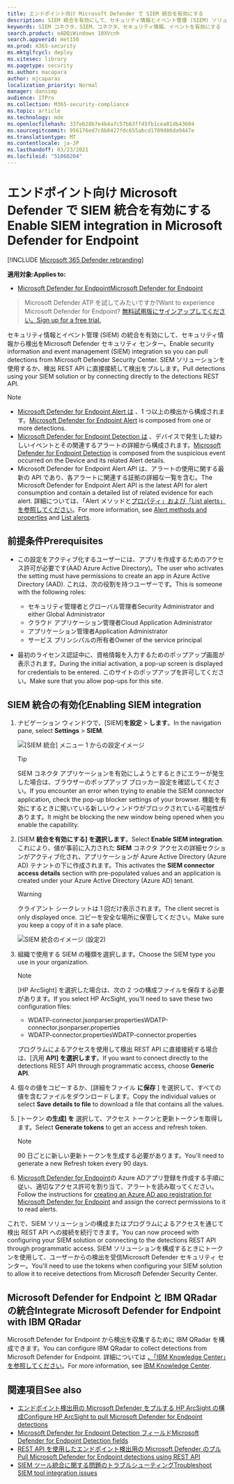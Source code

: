 ```yaml
---
title: エンドポイント向け Microsoft Defender で SIEM 統合を有効にする
description: SIEM 統合を有効にして、セキュリティ情報とイベント管理 (SIEM) ソリューションで検出を受け取る。
keywords: SIEM コネクタ、SIEM、コネクタ、セキュリティ情報、イベントを有効にする
search.product: eADQiWindows 10XVcnh
search.appverid: met150
ms.prod: m365-security
ms.mktglfcycl: deploy
ms.sitesec: library
ms.pagetype: security
ms.author: macapara
author: mjcaparas
localization_priority: Normal
manager: dansimp
audience: ITPro
ms.collection: M365-security-compliance
ms.topic: article
ms.technology: mde
ms.openlocfilehash: 337eb28b7e4b4a7c57b63ff45fb1cea81db43604
ms.sourcegitcommit: 956176ed7c8b8427fdc655abcd1709d86da9447e
ms.translationtype: MT
ms.contentlocale: ja-JP
ms.lasthandoff: 03/23/2021
ms.locfileid: "51068204"
---
```

# <a name="enable-siem-integration-in-microsoft-defender-for-endpoint"></a><span data-ttu-id="4db18-104">エンドポイント向け Microsoft Defender で SIEM 統合を有効にする</span><span class="sxs-lookup"><span data-stu-id="4db18-104">Enable SIEM integration in Microsoft Defender for Endpoint</span></span>

[!INCLUDE [Microsoft 365 Defender rebranding](../../includes/microsoft-defender.md)]

<span data-ttu-id="4db18-105">**適用対象:**</span><span class="sxs-lookup"><span data-stu-id="4db18-105">**Applies to:**</span></span>
- [<span data-ttu-id="4db18-106">Microsoft Defender for Endpoint</span><span class="sxs-lookup"><span data-stu-id="4db18-106">Microsoft Defender for Endpoint</span></span>](https://go.microsoft.com/fwlink/?linkid=2154037)


><span data-ttu-id="4db18-107">Microsoft Defender ATP を試してみたいですか?</span><span class="sxs-lookup"><span data-stu-id="4db18-107">Want to experience Microsoft Defender for Endpoint?</span></span> [<span data-ttu-id="4db18-108">無料試用版にサインアップしてください。</span><span class="sxs-lookup"><span data-stu-id="4db18-108">Sign up for a free trial.</span></span>](https://www.microsoft.com/microsoft-365/windows/microsoft-defender-atp?ocid=docs-wdatp-enablesiem-abovefoldlink) 

<span data-ttu-id="4db18-109">セキュリティ情報とイベント管理 (SIEM) の統合を有効にして、セキュリティ情報から検出をMicrosoft Defender セキュリティ センター。</span><span class="sxs-lookup"><span data-stu-id="4db18-109">Enable security information and event management (SIEM) integration so you can pull detections from Microsoft Defender Security Center.</span></span> <span data-ttu-id="4db18-110">SIEM ソリューションを使用するか、検出 REST API に直接接続して検出をプルします。</span><span class="sxs-lookup"><span data-stu-id="4db18-110">Pull detections using your SIEM solution or by connecting directly to the detections REST API.</span></span>

>[!NOTE]
>- <span data-ttu-id="4db18-111">[Microsoft Defender for Endpoint Alert は](alerts.md) 、1 つ以上の検出から構成されます。</span><span class="sxs-lookup"><span data-stu-id="4db18-111">[Microsoft Defender for Endpoint Alert](alerts.md) is composed from one or more detections.</span></span>
>- <span data-ttu-id="4db18-112">[Microsoft Defender for Endpoint Detection は](api-portal-mapping.md) 、デバイスで発生した疑わしいイベントとその関連するアラートの詳細から構成されます。</span><span class="sxs-lookup"><span data-stu-id="4db18-112">[Microsoft Defender for Endpoint Detection](api-portal-mapping.md) is composed from the suspicious event occurred on the Device and its related Alert details.</span></span>
>- <span data-ttu-id="4db18-113">Microsoft Defender for Endpoint Alert API は、アラートの使用に関する最新の API であり、各アラートに関連する証拠の詳細な一覧を含む。</span><span class="sxs-lookup"><span data-stu-id="4db18-113">The Microsoft Defender for Endpoint Alert API is the latest API for alert consumption and contain a detailed list of related evidence for each alert.</span></span> <span data-ttu-id="4db18-114">詳細については、「Alert メソッドと[プロパティ」および「List alerts」](alerts.md)[を参照してください](get-alerts.md)。</span><span class="sxs-lookup"><span data-stu-id="4db18-114">For more information, see [Alert methods and properties](alerts.md) and [List alerts](get-alerts.md).</span></span>

## <a name="prerequisites"></a><span data-ttu-id="4db18-115">前提条件</span><span class="sxs-lookup"><span data-stu-id="4db18-115">Prerequisites</span></span>

- <span data-ttu-id="4db18-116">この設定をアクティブ化するユーザーには、アプリを作成するためのアクセス許可が必要です(AAD Azure Active Directory)。</span><span class="sxs-lookup"><span data-stu-id="4db18-116">The user who activates the setting must have permissions to create an app in Azure Active Directory (AAD).</span></span> <span data-ttu-id="4db18-117">これは、次の役割を持つユーザーです。</span><span class="sxs-lookup"><span data-stu-id="4db18-117">This is someone with the following roles:</span></span> 

  - <span data-ttu-id="4db18-118">セキュリティ管理者とグローバル管理者</span><span class="sxs-lookup"><span data-stu-id="4db18-118">Security Administrator and either Global Administrator</span></span>
  - <span data-ttu-id="4db18-119">クラウド アプリケーション管理者</span><span class="sxs-lookup"><span data-stu-id="4db18-119">Cloud Application Administrator</span></span>
  - <span data-ttu-id="4db18-120">アプリケーション管理者</span><span class="sxs-lookup"><span data-stu-id="4db18-120">Application Administrator</span></span>
  - <span data-ttu-id="4db18-121">サービス プリンシパルの所有者</span><span class="sxs-lookup"><span data-stu-id="4db18-121">Owner of the service principal</span></span>

- <span data-ttu-id="4db18-122">最初のライセンス認証中に、資格情報を入力するためのポップアップ画面が表示されます。</span><span class="sxs-lookup"><span data-stu-id="4db18-122">During the initial activation, a pop-up screen is displayed for credentials to be entered.</span></span> <span data-ttu-id="4db18-123">このサイトのポップアップを許可してください。</span><span class="sxs-lookup"><span data-stu-id="4db18-123">Make sure that you allow pop-ups for this site.</span></span>

## <a name="enabling-siem-integration"></a><span data-ttu-id="4db18-124">SIEM 統合の有効化</span><span class="sxs-lookup"><span data-stu-id="4db18-124">Enabling SIEM integration</span></span> 
1. <span data-ttu-id="4db18-125">ナビゲーション ウィンドウで、[SIEM]**を設定**  >  **します**。</span><span class="sxs-lookup"><span data-stu-id="4db18-125">In the navigation pane, select **Settings** > **SIEM**.</span></span>

    ![[SIEM 統合] メニュー 1 からの設定イメージ](images/enable_siem.png)

    >[!TIP]
    ><span data-ttu-id="4db18-127">SIEM コネクタ アプリケーションを有効にしようとするときにエラーが発生した場合は、ブラウザーのポップアップ ブロッカー設定を確認してください。</span><span class="sxs-lookup"><span data-stu-id="4db18-127">If you encounter an error when trying to enable the SIEM connector application, check the pop-up blocker settings of your browser.</span></span> <span data-ttu-id="4db18-128">機能を有効にするときに開いている新しいウィンドウがブロックされている可能性があります。</span><span class="sxs-lookup"><span data-stu-id="4db18-128">It might be blocking the new window being opened when you enable the capability.</span></span> 

2. <span data-ttu-id="4db18-129">[SIEM **統合を有効にする] を選択します**。</span><span class="sxs-lookup"><span data-stu-id="4db18-129">Select **Enable SIEM integration**.</span></span> <span data-ttu-id="4db18-130">これにより、値が事前に入力された **SIEM** コネクタ アクセスの詳細セクションがアクティブ化され、アプリケーションが Azure Active Directory (Azure AD) テナントの下に作成されます。</span><span class="sxs-lookup"><span data-stu-id="4db18-130">This activates the **SIEM connector access details** section with pre-populated values and an application is created under your Azure Active Directory (Azure AD) tenant.</span></span>

    > [!WARNING]
    ><span data-ttu-id="4db18-131">クライアント シークレットは 1 回だけ表示されます。</span><span class="sxs-lookup"><span data-stu-id="4db18-131">The client secret is only displayed once.</span></span> <span data-ttu-id="4db18-132">コピーを安全な場所に保管してください。</span><span class="sxs-lookup"><span data-stu-id="4db18-132">Make sure you keep a copy of it in a safe place.</span></span><br>
     

    ![SIEM 統合のイメージ (設定2)](images/siem_details.png)

3. <span data-ttu-id="4db18-134">組織で使用する SIEM の種類を選択します。</span><span class="sxs-lookup"><span data-stu-id="4db18-134">Choose the SIEM type you use in your organization.</span></span>

   > [!NOTE]
   > <span data-ttu-id="4db18-135">[HP ArcSight] を選択した場合は、次の 2 つの構成ファイルを保存する必要があります。</span><span class="sxs-lookup"><span data-stu-id="4db18-135">If you select HP ArcSight, you'll need to save these two configuration files:</span></span><br>
   > - <span data-ttu-id="4db18-136">WDATP-connector.jsonparser.properties</span><span class="sxs-lookup"><span data-stu-id="4db18-136">WDATP-connector.jsonparser.properties</span></span>
   > - <span data-ttu-id="4db18-137">WDATP-connector.properties</span><span class="sxs-lookup"><span data-stu-id="4db18-137">WDATP-connector.properties</span></span> <br>

   <span data-ttu-id="4db18-138">プログラムによるアクセスを使用して検出 REST API に直接接続する場合は、[汎用 **API] を選択します**。</span><span class="sxs-lookup"><span data-stu-id="4db18-138">If you want to connect directly to the detections REST API through programmatic access, choose **Generic API**.</span></span>

4. <span data-ttu-id="4db18-139">個々の値をコピーするか、[詳細をファイル **に保存** ] を選択して、すべての値を含むファイルをダウンロードします。</span><span class="sxs-lookup"><span data-stu-id="4db18-139">Copy the individual values or select **Save details to file** to download a file that contains all the values.</span></span>

5. <span data-ttu-id="4db18-140">[トークン **の生成] を** 選択して、アクセス トークンと更新トークンを取得します。</span><span class="sxs-lookup"><span data-stu-id="4db18-140">Select **Generate tokens** to get an access and refresh token.</span></span>
  
   > [!NOTE]
   > <span data-ttu-id="4db18-141">90 日ごとに新しい更新トークンを生成する必要があります。</span><span class="sxs-lookup"><span data-stu-id="4db18-141">You'll need to generate a new Refresh token every 90 days.</span></span> 

6. <span data-ttu-id="4db18-142">[Microsoft Defender for Endpoint](https://docs.microsoft.com/microsoft-365/security/defender-endpoint/exposed-apis-create-app-webapp)の Azure ADアプリ登録を作成する手順に従い、適切なアクセス許可を割り当て、アラートを読み取ってください。</span><span class="sxs-lookup"><span data-stu-id="4db18-142">Follow the instructions for [creating an Azure AD app registration for Microsoft Defender for Endpoint](https://docs.microsoft.com/microsoft-365/security/defender-endpoint/exposed-apis-create-app-webapp) and assign the correct permissions to it to read alerts.</span></span>

<span data-ttu-id="4db18-143">これで、SIEM ソリューションの構成またはプログラムによるアクセスを通じて検出 REST API への接続を続行できます。</span><span class="sxs-lookup"><span data-stu-id="4db18-143">You can now proceed with configuring your SIEM solution or connecting to the detections REST API through programmatic access.</span></span> <span data-ttu-id="4db18-144">SIEM ソリューションを構成するときにトークンを使用して、ユーザーからの検出を受信Microsoft Defender セキュリティ センター。</span><span class="sxs-lookup"><span data-stu-id="4db18-144">You'll need to use the tokens when configuring your SIEM solution to allow it to receive detections from Microsoft Defender Security Center.</span></span>

## <a name="integrate-microsoft-defender-for-endpoint-with-ibm-qradar"></a><span data-ttu-id="4db18-145">Microsoft Defender for Endpoint と IBM QRadar の統合</span><span class="sxs-lookup"><span data-stu-id="4db18-145">Integrate Microsoft Defender for Endpoint with IBM QRadar</span></span> 
<span data-ttu-id="4db18-146">Microsoft Defender for Endpoint から検出を収集するために IBM QRadar を構成できます。</span><span class="sxs-lookup"><span data-stu-id="4db18-146">You can configure IBM QRadar to collect detections from Microsoft Defender for Endpoint.</span></span> <span data-ttu-id="4db18-147">詳細については [、「IBM Knowledge Center」を参照してください](https://www.ibm.com/support/knowledgecenter/SS42VS_DSM/c_dsm_guide_MS_Win_Defender_ATP_overview.html?cp=SS42VS_7.3.1)。</span><span class="sxs-lookup"><span data-stu-id="4db18-147">For more information, see [IBM Knowledge Center](https://www.ibm.com/support/knowledgecenter/SS42VS_DSM/c_dsm_guide_MS_Win_Defender_ATP_overview.html?cp=SS42VS_7.3.1).</span></span>

## <a name="see-also"></a><span data-ttu-id="4db18-148">関連項目</span><span class="sxs-lookup"><span data-stu-id="4db18-148">See also</span></span>
- [<span data-ttu-id="4db18-149">エンドポイント検出用の Microsoft Defender をプルする HP ArcSight の構成</span><span class="sxs-lookup"><span data-stu-id="4db18-149">Configure HP ArcSight to pull Microsoft Defender for Endpoint detections</span></span>](configure-arcsight.md)
- [<span data-ttu-id="4db18-150">Microsoft Defender for Endpoint Detection フィールド</span><span class="sxs-lookup"><span data-stu-id="4db18-150">Microsoft Defender for Endpoint Detection fields</span></span>](api-portal-mapping.md)
- [<span data-ttu-id="4db18-151">REST API を使用したエンドポイント検出用の Microsoft Defender のプル</span><span class="sxs-lookup"><span data-stu-id="4db18-151">Pull Microsoft Defender for Endpoint detections using REST API</span></span>](pull-alerts-using-rest-api.md)
- [<span data-ttu-id="4db18-152">SIEM ツール統合に関する問題のトラブルシューティング</span><span class="sxs-lookup"><span data-stu-id="4db18-152">Troubleshoot SIEM tool integration issues</span></span>](troubleshoot-siem.md)
